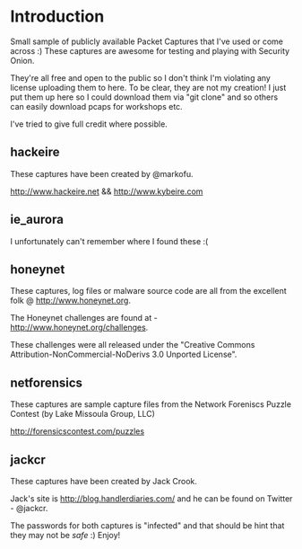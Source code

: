 Introduction
============

Small sample of publicly available Packet Captures that I've used or come across :) These captures are awesome for testing and playing with Security Onion.

They're all free and open to the public so I don't think I'm violating any license uploading them to here. To be clear, they are not my creation! I just put them up here so I could download them via "git clone" and so others can easily download pcaps for workshops etc.

I've tried to give full credit where possible.

hackeire
--------

These captures have been created by @markofu.

http://www.hackeire.net && http://www.kybeire.com

ie_aurora
---------

I unfortunately can't remember where I found these :(

honeynet
--------

These captures, log files or malware source code are all from the excellent folk @ http://www.honeynet.org.

The Honeynet challenges are found at - http://www.honeynet.org/challenges.

These challenges were all released under the "Creative Commons Attribution-NonCommercial-NoDerivs 3.0 Unported License". 

netforensics
-----------

These captures are sample capture files from the Network Foreniscs Puzzle Contest (by Lake Missoula Group, LLC)

http://forensicscontest.com/puzzles

jackcr
-----

These captures have been created by Jack Crook.

Jack's site is http://blog.handlerdiaries.com/ and he can be found on Twitter - @jackcr.

The passwords for both captures is "infected" and that should be hint that they may not be _safe_ :) Enjoy!

